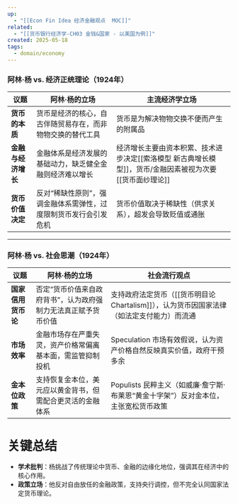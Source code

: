 ```yaml
---
up:
  - "[[Econ Fin Idea 经济金融观点  MOC]]"
related:
  - "[[货币银行经济学-CH03 金钱&国家 - 以美国为例]]"
created: 2025-05-18
tags:
  - domain/economy
---
```

### **阿林·杨 vs. 经济正统理论（1924年）**

| 议题          | 阿林·杨的立场                           | 主流经济学立场                                                    |
| ----------- | --------------------------------- | ---------------------------------------------------------- |
| **货币的本质**   | 货币是经济的核心，自古伴随贸易存在，而非物物交换的替代工具     | 货币是为解决物物交换不便而产生的附属品                                        |
| **金融与经济增长** | 金融体系是经济发展的基础动力，缺乏健全金融则经济难以增长      | 经济增长主要由资本积累、技术进步决定[[索洛模型 新古典增长模型]]，货币/金融因素被视为次要 [[货币面纱理论]] |
| **货币价值决定**  | 反对“稀缺性原则”，强调金融体系需弹性，过度限制货币发行会引发危机 | 货币价值取决于稀缺性（供求关系），超发会导致贬值或通胀                                |

---

### **阿林·杨 vs. 社会思潮（1924年）**

| 议题          | 阿林·杨的立场                          | 社会流行观点                                               |
| ----------- | -------------------------------- | ---------------------------------------------------- |
| **国家信用货币论** | 否定“货币价值来自政府背书”，认为政府强制力无法真正赋予货币价值 | 支持政府法定货币（[[货币明目论 Chartalism]]），认为货币因国家法律（如法定支付能力）而流通 |
| **市场效率**    | 金融市场存在严重失灵，资产价格常偏离基本面，需监管抑制投机    | Speculation 市场有效假说，认为资产价格自然反映真实价值，政府干预多余             |
| **金本位政策**   | 支持恢复金本位，美元应以黄金背书，但需配合更灵活的金融体系    | Populists 民粹主义（如威廉·詹宁斯·布莱恩“黄金十字架”）反对金本位，主张宽松货币政策     |



# 关键总结

- **学术批判**：杨挑战了传统理论中货币、金融的边缘化地位，强调其在经济中的核心作用。
- **政策立场**：他反对自由放任的金融政策，支持央行调控，但不完全认同国家法定货币理论。